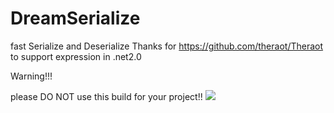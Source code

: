 # DreamSerialize
fast Serialize and Deserialize
Thanks for  https://github.com/theraot/Theraot  to support expression in .net2.0

Warning!!!

please DO NOT use this build for your project!!
![](https://github.com/pk27602017/DreamSerialize/master/Image/Img.png)
